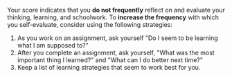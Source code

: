 Your score indicates that you **do not frequently** reflect on and evaluate your thinking, learning, and schoolwork. To **increase the frequency** with which you self-evaluate, consider using the following strategies:

1.	As you work on an assignment, ask yourself "Do I seem to be learning what I am supposed to?"
2.	After you complete an assignment, ask yourself, "What was the most important thing I learned?" and "What can I do better next time?"
3.  Keep a list of learning strategies that seem to work best for you.
